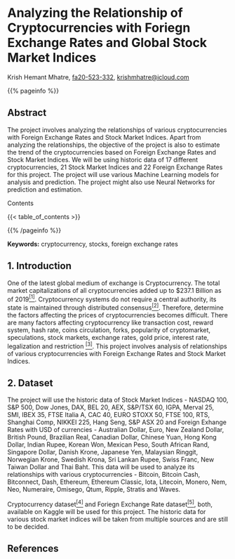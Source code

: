 # Analyzing the Relationship of Cryptocurrencies with Foriegn Exchange Rates and Global Stock Market Indices
Krish Hemant Mhatre, [fa20-523-332](https://github.com/cybertraining-dsc/fa20-523-332/), <krishmhatre@icloud.com>

{{% pageinfo %}}

## Abstract

The project involves analyzing the relationships of various cryptocurrencies with Foreign Exchange Rates and Stock Market Indices. Apart from analyzing the relationships, the objective of the project is also to estimate the trend of the cryptocurrencies based on Foreign Exchange Rates and Stock Market Indices. We will be using historic data of 17 different cryptocurrencies, 21 Stock Market Indices and 22 Foreign Exchange Rates for this project. The project will use various Machine Learning models for analysis and prediction. The project might also use Neural Networks for prediction and estimation. 

Contents

{{< table_of_contents >}}

{{% /pageinfo %}}

**Keywords:** cryptocurrency, stocks, foreign exchange rates

## 1. Introduction
One of the latest global medium of exchange is Cryptocurrency. The total market capitalizations of all cryptocurrencies added up to $237.1 Billion as of 2019[<sup>[1]</sup>](https://www.statista.com/statistics/730876/cryptocurrency-maket-value/#:~:text=Cryptocurrency%20market%20capitalization%202013%2D2019&text=The%20cumulative%20market%20capitalization%20of,below%2018%20billion%20U.S.%20dollars.). Cryptocurrency systems do not require a central authority, its state is maintained through distributed consensus[<sup>[2]</sup>](http://si-journal.org/index.php/JSI/article/viewFile/335/325). Therefore, determine the factors affecting the prices of cryptocurrencies becomes difficult. There are many factors affecting cryptocurrency like transaction cost, reward system, hash rate, coins circulation, forks, popularity of cryptomarket, speculations, stock markets, exchange rates, gold price, interest rate, legalization and restriction [<sup>[3]</sup>](https://papers.ssrn.com/sol3/papers.cfm?abstract_id=3125347). This project involves analysis of relationships of various cryptocurrencies with Foreign Exchange Rates and Stock Market Indices.

## 2. Dataset
The project will use the historic data of Stock Market Indices - NASDAQ 100, S&P 500, Dow Jones, DAX, BEL 20, AEX, S&P/TSX 60, IGPA, Merval 25, SMI, IBEX 35, FTSE Italia A, CAC 40, EURO STOXX 50, FTSE 100, RTS, Shanghai Comp, NIKKEI 225, Hang Seng, S&P ASX 20 and Foreign Exhange Rates with USD of currencies - Australian Dollar, Euro, New Zealand Dollar, British Pound, Brazilian Real, Canadian Dollar, Chinese Yuan, Hong Kong Dollar, Indian Rupee, Korean Won, Mexican Peso, South African Rand, Singapore Dollar, Danish Krone, Japanese Yen, Malaysian Ringgit, Norwegian Krone, Swedish Krona, Sri Lankan Rupee, Swiss Franc, New Taiwan Dollar and Thai Baht. This data will be used to analyze its relationships with various cryptocurrencies - Bitcoin, Bitcoin Cash, Bitconnect, Dash, Ethereum, Ethereum Classic, Iota, Litecoin, Monero, Nem, Neo, Numeraire, Omisego, Qtum, Ripple, Stratis and Waves.

Cryptocurrency dataset[<sup>[4]</sup>](https://www.kaggle.com/sudalairajkumar/cryptocurrencypricehistory?select=bitconnect_price.csv) and Foriegn Exchange Rate dataset[<sup>[5]</sup>](https://www.kaggle.com/brunotly/foreign-exchange-rates-per-dollar-20002019), both, available on Kaggle will be used for this project. The historic data for various stock market indices will be taken from multiple sources and are still to be decided. 


## References
[^1]: Szmigiera, M. “Cryptocurrency Market Value 2013-2019.” Statista, 20 Jan. 2020, <https//www.statista.com/statistics/730876/cryptocurrency-maket-value/>. 

